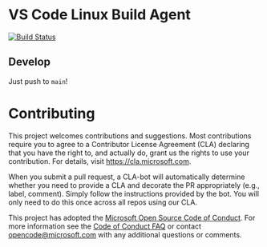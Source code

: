 # VS Code Linux Build Agent

[![Build Status](https://dev.azure.com/monacotools/vscode-linux-build-agent/_apis/build/status/microsoft.vscode-linux-build-agent?branchName=main)](https://dev.azure.com/monacotools/vscode-linux-build-agent/_build/latest?definitionId=161&branchName=main)

## Develop

Just push to `main`! 

# Contributing

This project welcomes contributions and suggestions.  Most contributions require you to agree to a
Contributor License Agreement (CLA) declaring that you have the right to, and actually do, grant us
the rights to use your contribution. For details, visit https://cla.microsoft.com.

When you submit a pull request, a CLA-bot will automatically determine whether you need to provide
a CLA and decorate the PR appropriately (e.g., label, comment). Simply follow the instructions
provided by the bot. You will only need to do this once across all repos using our CLA.

This project has adopted the [Microsoft Open Source Code of Conduct](https://opensource.microsoft.com/codeofconduct/).
For more information see the [Code of Conduct FAQ](https://opensource.microsoft.com/codeofconduct/faq/) or
contact [opencode@microsoft.com](mailto:opencode@microsoft.com) with any additional questions or comments.
